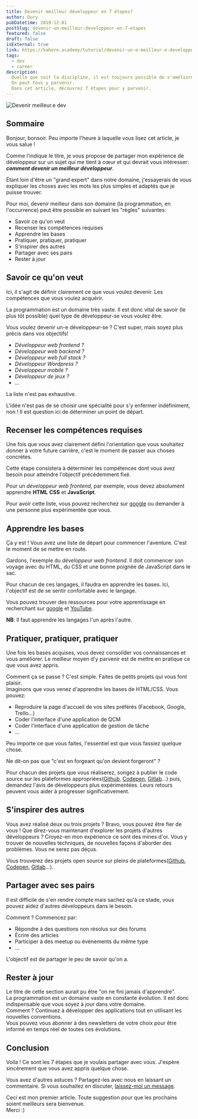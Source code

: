 ```yaml
---
title: Devenir meilleur développeur en 7 étapes?
author: Oury
pubDatetime: 2019-12-01
postSlug: devenir-un-meilleur-developpeur-en-7-etapes
featured: false
draft: false
isExternal: true
link: https://kahere.academy/tutorial/devenir-un-e-meilleur-e-developpeur-se-en-7-etapes
tags:
  - dev
  - career
description:
  Quelle que soit la discipline, il est toujours possible de s'améliorer. Le métier de développeur ne déroge pas à cette règle.
  On peut tous y parvenir.
  Dans cet article, découvrez 7 étapes pour y parvenir.
---
```


![Devenir meilleur.e dev](/posts/become-a-better-dev.webp)

## Sommaire

Bonjour, bonsoir. Peu importe l'heure à laquelle vous lisez cet article, je vous salue !

Comme l'indique le titre, je vous propose de partager mon expérience de développeur sur un sujet qui me tient à cœur et qui devrait vous intéresser: _**comment devenir un meilleur développeur**_.

Étant loin d'être un "grand expert" dans notre domaine, j'essayerais de vous expliquer les choses avec les mots les plus simples et adaptés que je puisse trouver.

Pour moi, devenir meilleur dans son domaine (la programmation, en l'occurrence) peut être possible en suivant les "règles" suivantes:

- Savoir ce qu'on veut
- Recenser les compétences requises
- Apprendre les bases
- Pratiquer, pratiquer, pratiquer
- S'inspirer des autres
- Partager avec ses pairs
- Rester à jour

## Savoir ce qu'on veut

Ici, il s'agit de définir clairement ce que vous voulez devenir. Les compétences que vous voulez acquérir.

La programmation est un domaine très vaste. Il est donc vital de savoir (le plus tôt possible) quel type de développeur-se vous voulez être.

Vous voulez devenir un-e développeur-se ? C'est super, mais soyez plus précis dans vos objectifs!

- _Développeur web frontend ?_
- _Développeur web backend ?_
- _Développeur web full stack ?_
- _Développeur Wordpress ?_
- _Développeur mobile ?_
- _Développeur de jeux ?_
- _..._

La liste n'est pas exhaustive.

L'idée n'est pas de se choisir une spécialité pour s'y enfermer indéfiniment, non ! Il est question ici de déterminer un point de départ.

## Recenser les compétences requises

Une fois que vous avez clairement défini l'orientation que vous souhaitez donner à votre future carrière, c'est le moment de passer aux choses concrètes.

Cette étape consistera à déterminer les compétences dont vous avez besoin pour atteindre l'objectif précédemment fixé.

Pour un _développeur web frontend,_ par exemple, vous devez absolument apprendre **HTML** **CSS** et **JavaScript**.

Pour avoir cette liste, vous pouvez recherchez sur [google](https://google.com) ou demander à une personne plus expérimentée que vous.

## Apprendre les bases

Ça y est ! Vous avez une liste de départ pour commencer l'aventure. C'est le moment de se mettre en route.

Gardons, l'exemple du _développeur web frontend_. Il doit commencer son voyage avec du HTML, du CSS et une bonne poignée de JavaScript dans le sac.

Pour chacun de ces langages, il faudra en apprendre les bases. Ici, l'objectif est de se sentir confortable avec le langage.

Vous pouvez trouver des ressources pour votre apprentissage en recherchant sur [google](https://google.com) et [YouTube](https://youtube.com).

**NB**: Il faut apprendre les langages l'un après l'autre.

## Pratiquer, pratiquer, pratiquer

Une fois les bases acquises, vous devez consolider vos connaissances et vous améliorer. Le meilleur moyen d'y parvenir est de mettre en pratique ce que vous avez appris.

Comment ça se passe ? C'est simple. Faites de petits projets qui vous font plaisir. <br>
Imaginons que vous venez d'apprendre les bases de HTML/CSS. Vous pouvez:

- Reproduire la page d'accueil de vos sites préférés (Facebook, Google, Trello...)
- Coder l'interface d'une application de QCM
- Coder l'interface d'une application de gestion de tâche
- ...

Peu importe ce que vous faites, l'essentiel est que vous fassiez quelque chose.

Ne dit-on pas que "c'est en forgeant qu'on devient forgeront" ?

Pour chacun des projets que vous réaliserez, songez à publier le code source sur les plateformes appropriées([Github](https://github.com), [Codepen](https://codepen.io), [Gitlab](https://gitlab.com)...) puis, demandez l'avis de développeurs plus expérimentées. Leurs retours peuvent vous aider à progresser significativement.

## S'inspirer des autres

Vous avez réalisé deux ou trois projets ? Bravo, vous pouvez être fier de vous ! Que direz-vous maintenant d'explorer les projets d'autres développeurs ? Croyez-en mon expérience ce sont des mines d'or. Vous y trouver de nouvelles techniques, de nouvelles façons d'aborder des problèmes. Vous ne serez pas déçus.

Vous trouverez des projets open source sur pleins de plateformes([Github](https://github.com), [Codepen](https://codepen.io), [Gitlab](https://gitlab.com)...).

## Partager avec ses pairs

Il est difficile de s'en rendre compte mais sachez qu'à ce stade, vous pouvez aidez d'autres développeurs dans le besoin.

Comment ? Commencez par:

- Répondre à des questions non résolus sur des forums
- Écrire des articles
- Participer à des meetup ou événements du même type
- ...

L'objectif est de partager le peu de savoir qu'on a.

## Rester à jour

Le titre de cette section aurait pu être "on ne fini jamais d'apprendre". <br>
La programmation est un domaine vaste en constante évolution. Il est donc indispensable que vous soyez à jour dans votre domaine.<br>
Comment ? Continuez à développer des applications tout en utilisant les nouvelles conventions.<br>
Vous pouvez vous abonner à des newsletters de votre choix pour être informé en temps réel de toutes ces évolutions.

## Conclusion

Voila ! Ce sont les 7 étapes que je voulais partager avec vous. J'espère sincèrement que vous avez appris quelque chose.

Vous avez d'autres astuces ? Partagez-les avec nous en laissant un commentaire. Si vous souhaitez en discuter, [laissez-moi un message](https://www.oury.dev/get-in-touch).

Ceci est mon premier article. Toute suggestion pour que les prochains soient meilleurs sera bienvenue.<br>
Merci :)
